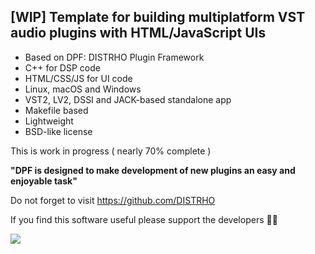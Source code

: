 [WIP] Template for building multiplatform VST audio plugins with HTML/JavaScript UIs
------------------------------------------------------------------------------------

* Based on DPF: DISTRHO Plugin Framework
* C++ for DSP code
* HTML/CSS/JS for UI code
* Linux, macOS and Windows
* VST2, LV2, DSSI and JACK-based standalone app
* Makefile based
* Lightweight
* BSD-like license

This is work in progress ( nearly 70% complete )

**"DPF is designed to make development of new plugins an easy and enjoyable task"**

Do not forget to visit https://github.com/DISTRHO

If you find this software useful please support the developers 🎵🖤

![](https://user-images.githubusercontent.com/930494/118394103-eae67280-b642-11eb-8e98-66267542adc0.png)
